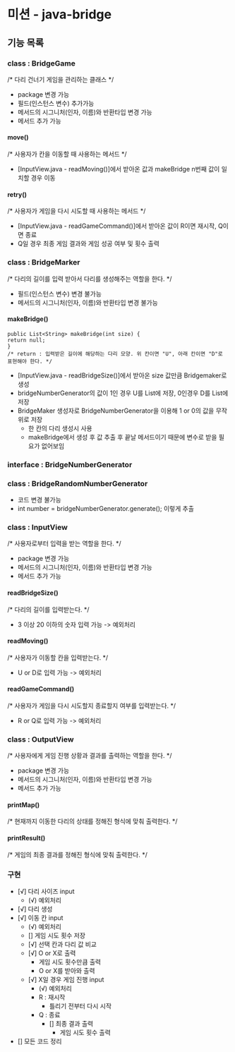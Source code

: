 # 미션 - java-bridge

## 기능 목록
### class : BridgeGame
/* 다리 건너기 게임을 관리하는 클래스 */
  - package 변경 가능 
  - 필드(인스턴스 변수) 추가가능
  - 메서드의 시그니처(인자, 이름)와 반환타입 변경 가능
  - 메서드 추가 가능

#### move()
/* 사용자가 칸을 이동할 때 사용하는 메서드 */
- [InputView.java - readMoving()]에서 받아온 값과 makeBridge n번째 값이 일치할 경우 이동
    
#### retry()
/* 사용자가 게임을 다시 시도할 때 사용하는 메서드 */
- [InputView.java - readGameCommand()]에서 받아온 값이 R이면 재시작, Q이면 종료
- Q일 경우 최종 게임 결과와 게임 성공 여부 및 횟수 출력

### class : BridgeMarker
/* 다리의 길이를 입력 받아서 다리를 생성해주는 역할을 한다. */
  - 필드(인스턴스 변수) 변경 불가능
  - 메서드의 시그니처(인자, 이름)와 반환타입 변경 불가능
#### makeBridge()
    public List<String> makeBridge(int size) {
    return null;
    }
    /* return : 입력받은 길이에 해당하는 다리 모양. 위 칸이면 "U", 아래 칸이면 "D"로 표현해야 한다. */
- [InputView.java - readBridgeSize()]에서 받아온 size 값만큼 Bridgemaker로 생성
- bridgeNumberGenerator의 값이 1인 경우 U를 List에 저장, 0인경우 D를 List에 저장
- BridgeMaker 생성자로 BridgeNumberGenerator을 이용해 1 or 0의 값을 무작위로 저장
  - 한 칸의 다리 생성시 사용
  - makeBridge에서 생성 후 값 추출 후 끝날 메서드이기 때문에 변수로 받을 필요가 없어보임

### interface : BridgeNumberGenerator
### class : BridgeRandomNumberGenerator
  - 코드 변경 불가능
  - int number = bridgeNumberGenerator.generate(); 이렇게 추출

### class : InputView
/* 사용자로부터 입력을 받는 역할을 한다. */
  - package 변경 가능
  - 메서드의 시그니처(인자, 이름)와 반환타입 변경 가능
  - 메서드 추가 가능

#### readBridgeSize()
/* 다리의 길이를 입력받는다. */
- 3 이상 20 이하의 숫자 입력 가능 -> 예외처리
    
#### readMoving()
/* 사용자가 이동할 칸을 입력받는다. */
- U or D로 입력 가능 -> 예외처리

#### readGameCommand()
/* 사용자가 게임을 다시 시도할지 종료할지 여부를 입력받는다. */
- R or Q로 입력 가능 -> 예외처리

### class : OutputView
/* 사용자에게 게임 진행 상황과 결과를 출력하는 역할을 한다. */
  - package 변경 가능
  - 메서드의 시그니처(인자, 이름)와 반환타입 변경 가능
  - 메서드 추가 가능

#### printMap()
/* 현재까지 이동한 다리의 상태를 정해진 형식에 맞춰 출력한다. */
#### printResult()
/* 게임의 최종 결과를 정해진 형식에 맞춰 출력한다. */ 

### 구현
- [√] 다리 사이즈 input
  - (√) 예외처리
- [√] 다리 생성
- [√] 이동 칸 input
  - (√) 예외처리
  - [] 게임 시도 횟수 저장
  - [√] 선택 칸과 다리 값 비교
  - [√] O or X로 출력
    - 게임 시도 횟수만큼 출력
    - O or X를 받아와 출력
  - [√] X일 경우 게임 진행 input
    - (√) 예외처리
    - R : 재시작
      - 틀리기 전부터 다시 시작
    - Q : 종료
      - [] 최종 결과 출력
        - 게임 시도 횟수 출력
- [] 모든 코드 정리